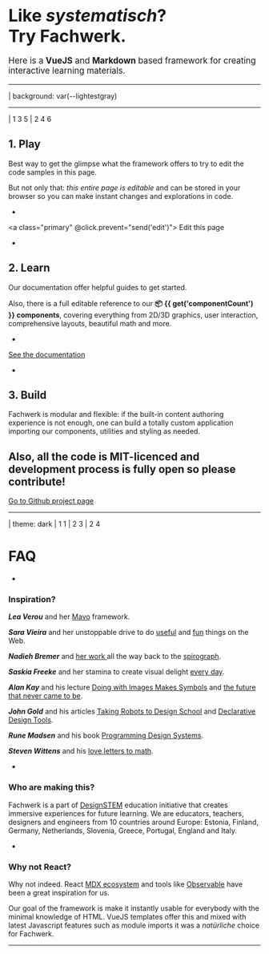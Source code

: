 # &nbsp;

# <big>Like <var>system&shy;atisch</var>?<br>Try Fach&shy;werk.</big>

<big>

Here is a **VueJS** and **Markdown** based framework for creating interactive learning materials.

</big>

---

| background: var(--lightestgray)

<f-content-example2 src="../docs/examples/2d.md" />

---

| 1 3 5
| 2 4 6

## 1. Play

Best way to get the glimpse what the framework offers to try to edit the code samples in this page.

But not only that: <var>this entire page is editable</var> and can be stored in your browser so you can make instant changes and explorations in code.

-

<a class="primary" @click.prevent="send('edit')"><f-edit-icon />&nbsp;Edit this page</a>

-

## 2. Learn

Our documentation offer helpful guides to get started. 

Also, there is a full editable reference to our **📦&nbsp;{{ get('componentCount') }}&nbsp;components**, covering everything from 2D/3D graphics, user interaction, comprehensive layouts, beautiful math and more.

-

<a href="./docs" class="primary">See the documentation</a>

-

## 3. Build

Fachwerk is modular and flexible: if the built-in content authoring experience is not enough, one can build a totally custom application importing our components, utilities and styling as needed.

Also, all the code is MIT-licenced and development process is fully open so please contribute!
-

<a href="./docs" class="primary">Go to Github project page</a>

---

| theme: dark
| 1 1
| 2 3
| 2 4

# FAQ

-

### Inspiration?

***Lea Verou*** and her [Mavo](https://www.smashingmagazine.com/2017/05/introducing-mavo/) framework.

***Sara Vieira*** and her unstoppable drive to do [useful](https://fiddly.netlify.com/) and [fun](https://makefrontendshitagain.party/) things on the Web.

***Nadieh Bremer*** and [her work ](https://www.visualcinnamon.com/) all the way back to the [spirograph](https://www.visualcinnamon.com/2016/01/animating-dashed-line-d3).

***Saskia Freeke*** and her stamina to create visual delight [every day](https://twitter.com/sasj_nl).

***Alan Kay*** and his lecture [Doing with Images Makes Symbols](https://www.youtube.com/watch?v=p2LZLYcu_JY) and [the future that never came to be](https://www.youtube.com/watch?v=8pTEmbeENF4).

***John Gold*** and his articles [Taking Robots to Design School](https://jon.gold/2016/05/robot-design-school) and [Declarative Design Tools](https://jon.gold/2016/06/declarative-design-tools/).

***Rune Madsen*** and his book [Programming Design Systems](https://programmingdesignsystems.com/).

***Steven Wittens*** and his [love letters to math](http://acko.net).

-

### Who are making this?

Fachwerk is a part of [DesignSTEM](https://designstem.github.io/homepage) education initiative that creates immersive experiences for future learning. We are educators, teachers, designers and engineers from 10 countries around Europe: Estonia, Finland, Germany, Netherlands, Slovenia, Greece, Portugal, England and Italy.

-

### Why not React?

Why not indeed. React [MDX ecosystem](https://github.com/mdx-js) and tools like [Observable](observablehq.com) have been a great inspiration for us.

Our goal of the framework is make it instantly usable for everybody with the minimal knowledge of HTML. VueJS templates offer this and mixed with latest Javascript features such as module imports it was a *natürliche* choice for Fachwerk.

---

<f-footer />